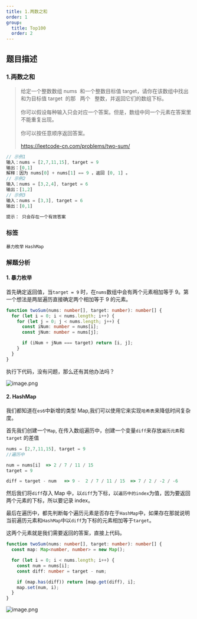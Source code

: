 ```yaml
---
title: 1.两数之和
order: 1
group:
  title: Top100
  order: 2
---
```


## 题目描述

### 1.两数之和

> 给定一个整数数组 nums  和一个整数目标值 target，请你在该数组中找出 和为目标值 target  的那   两个   整数，并返回它们的数组下标。 <br/><br/>你可以假设每种输入只会对应一个答案。但是，数组中同一个元素在答案里不能重复出现。 <br/><br/>你可以按任意顺序返回答案。<br/><br/>https://leetcode-cn.com/problems/two-sum/

```typescript
// 示例1
输入：nums = [2,7,11,15], target = 9
输出：[0,1]
解释：因为 nums[0] + nums[1] == 9 ，返回 [0, 1] 。
// 示例2
输入：nums = [3,2,4], target = 6
输出：[1,2]
// 示例3
输入：nums = [3,3], target = 6
输出：[0,1]

提示： 只会存在一个有效答案
```

### 标签

`暴力枚举` `HashMap`

### 解题分析

#### 1. 暴力枚举

首先确定返回值，当`target = 9` 时，在`nums`数组中会有两个元素相加等于 9。第一个想法是两层遍历直接确定两个相加等于 9 的元素。

```typescript
function twoSum(nums: number[], target: number): number[] {
  for (let i = 0; i < nums.length; i++) {
    for (let j = 0; j < nums.length; j++) {
      const iNum: number = nums[i];
      const jNum: number = nums[j];

      if (iNum + jNum === target) return [i, j];
    }
  }
}
```

执行下代码，没有问题，那么还有其他办法吗？

![image.png](https://p9-juejin.byteimg.com/tos-cn-i-k3u1fbpfcp/99d296fc9ec44fa79dc26102aef88698~tplv-k3u1fbpfcp-watermark.image)

#### 2. HashMap

我们都知道在`es6`中新增的类型 Map,我们可以使用它来实现`哈希表`来降低时间复杂度。

首先我们创建一个`Map`, 在传入数组遍历中，创建一个变量`diff`来存放`遍历元素`和`target` 的差值

```typescript
nums = [2,7,11,15], target = 9
//遍历中

num = nums[i]  => 2 / 7 / 11 / 15
target = 9

diff = target - num   => 9 -  2 / 7 / 11 / 15  => 7 / 2 / -2 / -6
```

然后我们将`diff`存入 Map 中，以`diff`为下标，以`遍历中的index`为值，因为要返回两个元素的下标，所以要记录 index。

最后在遍历中，都先判断每个遍历元素是否存在于`HashMap`中，如果存在那就说明当前遍历元素和`HashMap`中以`diff`为下标的元素相加等于`target`。

这两个元素就是我们需要返回的答案，直接上代码。

```typescript
function twoSum(nums: number[], target: number): number[] {
  const map: Map<number, number> = new Map();

  for (let i = 0; i < nums.length; i++) {
    const num = nums[i];
    const diff: number = target - num;

    if (map.has(diff)) return [map.get(diff), i];
    map.set(num, i);
  }
}
```

![image.png](https://p6-juejin.byteimg.com/tos-cn-i-k3u1fbpfcp/f8c555124b624d46921ca2767cb9705d~tplv-k3u1fbpfcp-watermark.image)
